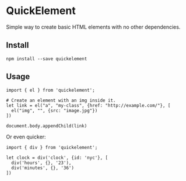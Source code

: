 # QuickElement

Simple way to create basic HTML elements with no other dependencies.

## Install

```
npm install --save quickelement
```

## Usage

```
import { el } from 'quickelement';

# Create an element with an img inside it.
let link = el("a", "my-class", {href: "http://example.com/"}, [
  el("img", "", {src: "image.jpg"})
])

document.body.appendChild(link)

```

Or even quicker:

```
import { div } from 'quickelement';

let clock = div('clock', {id: 'nyc'}, [
  div('hours', {}, '23'),
  div('minutes', {}, '36')
])
```
